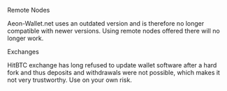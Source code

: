 Remote Nodes

Aeon-Wallet.net uses an outdated version and is therefore no longer compatible with newer versions. Using remote nodes offered there will no longer work.

Exchanges

HitBTC exchange has long refused to update wallet software after a hard fork and thus deposits and withdrawals were not possible, which makes it not very trustworthy. Use on your own risk.
